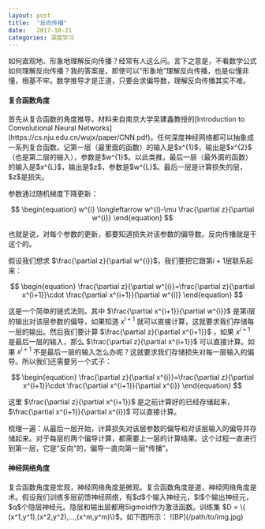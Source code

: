 ```yaml
---
layout: post
title:  "反向传播"
date:   2017-10-21
categories: 深度学习
---
```


如何直观地、形象地理解反向传播？经常有人这么问。言下之意是，不看数学公式如何理解反向传播？我的答案是，即使可以“形象地”理解反向传播，也是似懂非懂，根基不牢。数学推导才是正道，只要会求偏导数，理解反向传播其实不难。

<h4>复合函数角度</h4>
首先从复合函数的角度推导。材料来自南京大学吴建鑫教授的[Introduction to Convolutional Neural Networks](https://cs.nju.edu.cn/wujx/paper/CNN.pdf)。任何深度神经网络都可以抽象成一系列复合函数。记第一层（最里面的函数）的输入是$x^{1}$，输出是$x^{2}$（也是第二层的输入），参数是$w^{1}$。以此类推，最后一层（最外面的函数）的输入是$x^{L}$，输出是$z$，参数是$w^{L}$。最后一层是计算损失的层，$z$是损失。

参数通过随机梯度下降更新：

$$
\begin{equation}
w^{i} \longleftarrow w^{i}-\mu \frac{\partial z}{\partial w^{i}}
\end{equation}
$$

也就是说，对每个参数的更新，都要知道损失对该参数的偏导数。反向传播就是干这个的。

假设我们想求 $\frac{\partial z}{\partial w^{i}}$，我们要把它跟第$i+1$层联系起来：

$$
\begin{equation}
\frac{\partial z}{\partial w^{i}}=\frac{\partial z}{\partial x^{i+1}}\cdot \frac{\partial x^{i+1}}{\partial w^{i}}
\end{equation}
$$

这是一个简单的链式法则。其中 $\frac{\partial x^{i+1}}{\partial w^{i}}$ 是第$i$层的输出对该层参数的偏导，如果知道 $x^{i+1}$ 就可以直接计算，这就要求我们存储每一层的输出。然后我们要计算 $\frac{\partial z}{\partial x^{i+1}}$ ，如果 $x^{i+1}$ 是最后一层的输入，那么 $\frac{\partial z}{\partial x^{i+1}}$ 可以直接计算。如果 $x^{i+1}$ 不是最后一层的输入怎么办呢？这就要求我们存储损失对每一层输入的偏导。所以我们还需要另一个式子：

$$
\begin{equation}
\frac{\partial z}{\partial x^{i}}=\frac{\partial z}{\partial x^{i+1}}\cdot \frac{\partial x^{i+1}}{\partial x^{i}}
\end{equation}
$$

这里 $\frac{\partial z}{\partial x^{i+1}}$ 是之前计算好的已经存储起来，$\frac{\partial x^{i+1}}{\partial x^{i}}$ 可以直接计算。

梳理一遍：从最后一层开始，计算损失对该层参数的偏导和对该层输入的偏导并存储起来。对于每层的两个偏导计算，都需要上一层的计算结果。这个过程一直进行到第一层，它是”反向”的，偏导一直向第一层“传播”。

<h4>神经网络角度</h4>
复合函数角度是宏观，神经网络角度是微观。复合函数角度是道，神经网络角度是术。假设我们训练多层前馈神经网络，有$d$个输入神经元，$l$个输出神经元，$q$个隐层神经元。隐层和输出层都用Sigmoid作为激活函数。训练集
$D = \{ (x^1,y^1),(x^2,y^2),...,(x^m,y^m)\}$。如下图所示：
![BP](/path/to/img.jpg)
